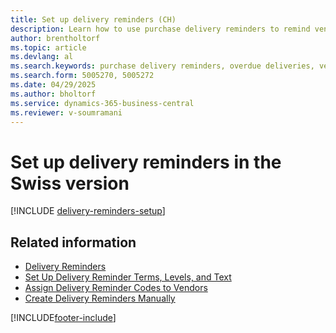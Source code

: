 ```yaml
---
title: Set up delivery reminders (CH)
description: Learn how to use purchase delivery reminders to remind vendors about overdue deliveries.
author: brentholtorf
ms.topic: article
ms.devlang: al
ms.search.keywords: purchase delivery reminders, overdue deliveries, vendor reminders, Swiss version
ms.search.form: 5005270, 5005272
ms.date: 04/29/2025
ms.author: bholtorf
ms.service: dynamics-365-business-central
ms.reviewer: v-soumramani
---
```


# Set up delivery reminders in the Swiss version

[!INCLUDE [delivery-reminders-setup](../includes/ATCHDE/delivery-reminders-setup.md)]

## Related information

- [Delivery Reminders](delivery-reminders.md)
- [Set Up Delivery Reminder Terms, Levels, and Text](how-to-set-up-delivery-reminder-terms-levels-and-text.md)
- [Assign Delivery Reminder Codes to Vendors](how-to-assign-delivery-reminder-codes-to-vendors.md)
- [Create Delivery Reminders Manually](how-to-create-delivery-reminders-manually.md)

[!INCLUDE[footer-include](../../includes/footer-banner.md)]

